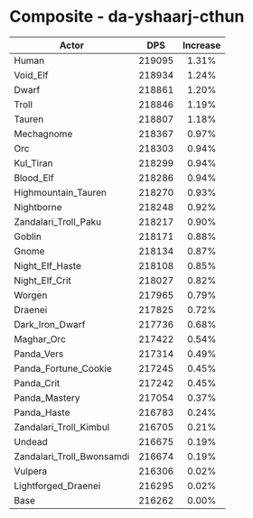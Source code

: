 # Composite - da-yshaarj-cthun
| Actor | DPS | Increase |
|---|:---:|:---:|
|Human|219095|1.31%|
|Void_Elf|218934|1.24%|
|Dwarf|218861|1.20%|
|Troll|218846|1.19%|
|Tauren|218807|1.18%|
|Mechagnome|218367|0.97%|
|Orc|218303|0.94%|
|Kul_Tiran|218299|0.94%|
|Blood_Elf|218286|0.94%|
|Highmountain_Tauren|218270|0.93%|
|Nightborne|218248|0.92%|
|Zandalari_Troll_Paku|218217|0.90%|
|Goblin|218171|0.88%|
|Gnome|218134|0.87%|
|Night_Elf_Haste|218108|0.85%|
|Night_Elf_Crit|218027|0.82%|
|Worgen|217965|0.79%|
|Draenei|217825|0.72%|
|Dark_Iron_Dwarf|217736|0.68%|
|Maghar_Orc|217422|0.54%|
|Panda_Vers|217314|0.49%|
|Panda_Fortune_Cookie|217245|0.45%|
|Panda_Crit|217242|0.45%|
|Panda_Mastery|217054|0.37%|
|Panda_Haste|216783|0.24%|
|Zandalari_Troll_Kimbul|216705|0.21%|
|Undead|216675|0.19%|
|Zandalari_Troll_Bwonsamdi|216674|0.19%|
|Vulpera|216306|0.02%|
|Lightforged_Draenei|216295|0.02%|
|Base|216262|0.00%|
